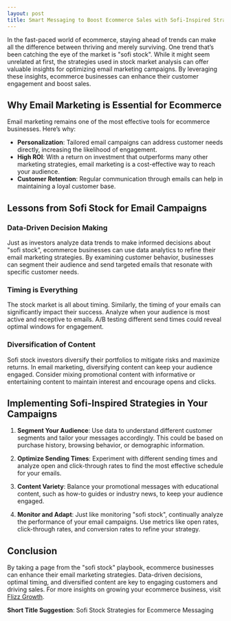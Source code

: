 ```yaml
---
layout: post
title: Smart Messaging to Boost Ecommerce Sales with Sofi-Inspired Strategies
---
```



In the fast-paced world of ecommerce, staying ahead of trends can make all the difference between thriving and merely surviving. One trend that’s been catching the eye of the market is "sofi stock". While it might seem unrelated at first, the strategies used in stock market analysis can offer valuable insights for optimizing email marketing campaigns. By leveraging these insights, ecommerce businesses can enhance their customer engagement and boost sales.

## Why Email Marketing is Essential for Ecommerce

Email marketing remains one of the most effective tools for ecommerce businesses. Here’s why:

- **Personalization**: Tailored email campaigns can address customer needs directly, increasing the likelihood of engagement.
- **High ROI**: With a return on investment that outperforms many other marketing strategies, email marketing is a cost-effective way to reach your audience.
- **Customer Retention**: Regular communication through emails can help in maintaining a loyal customer base.

## Lessons from Sofi Stock for Email Campaigns

### Data-Driven Decision Making

Just as investors analyze data trends to make informed decisions about "sofi stock", ecommerce businesses can use data analytics to refine their email marketing strategies. By examining customer behavior, businesses can segment their audience and send targeted emails that resonate with specific customer needs.

### Timing is Everything

The stock market is all about timing. Similarly, the timing of your emails can significantly impact their success. Analyze when your audience is most active and receptive to emails. A/B testing different send times could reveal optimal windows for engagement.

### Diversification of Content

Sofi stock investors diversify their portfolios to mitigate risks and maximize returns. In email marketing, diversifying content can keep your audience engaged. Consider mixing promotional content with informative or entertaining content to maintain interest and encourage opens and clicks.

## Implementing Sofi-Inspired Strategies in Your Campaigns

1. **Segment Your Audience**: Use data to understand different customer segments and tailor your messages accordingly. This could be based on purchase history, browsing behavior, or demographic information.

2. **Optimize Sending Times**: Experiment with different sending times and analyze open and click-through rates to find the most effective schedule for your emails.

3. **Content Variety**: Balance your promotional messages with educational content, such as how-to guides or industry news, to keep your audience engaged.

4. **Monitor and Adapt**: Just like monitoring "sofi stock", continually analyze the performance of your email campaigns. Use metrics like open rates, click-through rates, and conversion rates to refine your strategy.

## Conclusion

By taking a page from the "sofi stock" playbook, ecommerce businesses can enhance their email marketing strategies. Data-driven decisions, optimal timing, and diversified content are key to engaging customers and driving sales. For more insights on growing your ecommerce business, visit [Flizz Growth](https://flizzgrowth.com).

**Short Title Suggestion**: Sofi Stock Strategies for Ecommerce Messaging